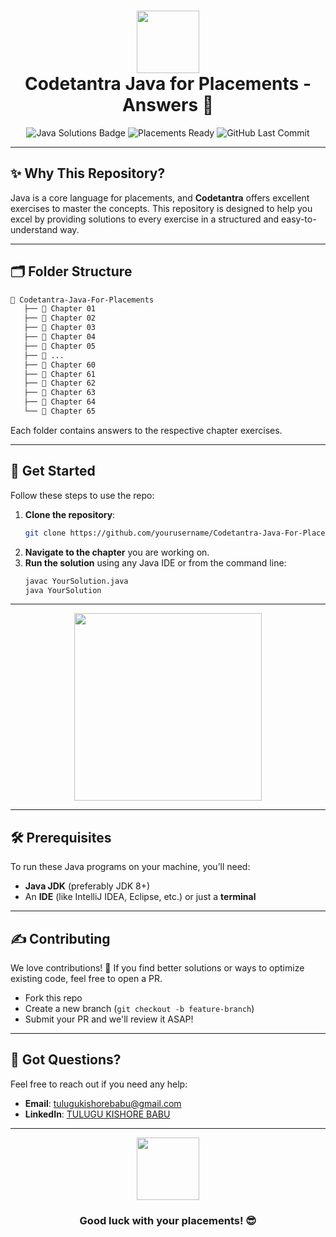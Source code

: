 <h1 align="center">
  <img src="https://media.giphy.com/media/LmNwrBhejkK9EFP504/giphy.gif" width="100px">
  <br>
  Codetantra Java for Placements - Answers 🚀
  <br>
</h1>

<p align="center">
  <img src="https://img.shields.io/badge/Java%20Solutions-100%25-brightgreen.svg?style=flat-square" alt="Java Solutions Badge" />
  <img src="https://img.shields.io/badge/Placements%20Ready-Yes-blue.svg?style=flat-square" alt="Placements Ready" />
  <img src="https://img.shields.io/github/last-commit/KishoreBabu7/Code-Tantra-Java-for-Placements-Answers?style=flat-square" alt="GitHub Last Commit" />
</p>

---

## ✨ **Why This Repository?**

Java is a core language for placements, and **Codetantra** offers excellent exercises to master the concepts. This repository is designed to help you excel by providing solutions to every exercise in a structured and easy-to-understand way.

---

## 🗂️ **Folder Structure**

```bash
📁 Codetantra-Java-For-Placements
   ├── 📂 Chapter 01
   ├── 📂 Chapter 02
   ├── 📂 Chapter 03
   ├── 📂 Chapter 04
   ├── 📂 Chapter 05
   ├── 📂 ...
   ├── 📂 Chapter 60
   ├── 📂 Chapter 61
   ├── 📂 Chapter 62
   ├── 📂 Chapter 63
   ├── 📂 Chapter 64
   └── 📂 Chapter 65
```

Each folder contains answers to the respective chapter exercises.

---

## 🚀 **Get Started**

Follow these steps to use the repo:

1. **Clone the repository**:  
    ```bash
    git clone https://github.com/yourusername/Codetantra-Java-For-Placements.git
    ```
2. **Navigate to the chapter** you are working on.
3. **Run the solution** using any Java IDE or from the command line:
    ```bash
    javac YourSolution.java
    java YourSolution
    ```

---

<p align="center">
  <img src="https://media.giphy.com/media/QpVUMRUJGokfqXyfa1/giphy.gif" width="300px">
</p>

---

## 🛠️ **Prerequisites**

To run these Java programs on your machine, you’ll need:

- **Java JDK** (preferably JDK 8+)
- An **IDE** (like IntelliJ IDEA, Eclipse, etc.) or just a **terminal**

---

## ✍️ **Contributing**

We love contributions! 🚀 If you find better solutions or ways to optimize existing code, feel free to open a PR.

- Fork this repo
- Create a new branch (`git checkout -b feature-branch`)
- Submit your PR and we'll review it ASAP!

---

## 🤔 **Got Questions?**

Feel free to reach out if you need any help:

- **Email**: [tulugukishorebabu@gmail.com](mailto:tulugukishorebabu@gmail.com)
- **LinkedIn**: [TULUGU KISHORE BABU](https://www.linkedin.com/in/kishorebabu-tulugu/)

---

<p align="center">
  <img src="https://media.giphy.com/media/5GoVLqeAOo6PK/giphy.gif" width="100px" />
</p>

<h3 align="center">Good luck with your placements! 😎</h3>
